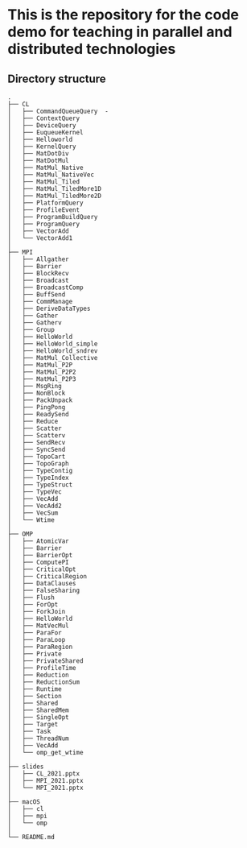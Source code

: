 # This is the repository for the code demo for teaching in parallel and distributed technologies

## Directory structure

    .
    ├── CL  
    │   ├── CommandQueueQuery  -  
    │   ├── ContextQuery  
    │   ├── DeviceQuery  
    │   ├── EuqueueKernel
    │   ├── Helloworld
    │   ├── KernelQuery
    │   ├── MatDotDiv
    │   ├── MatDotMul
    │   ├── MatMul_Native
    │   ├── MatMul_NativeVec
    │   ├── MatMul_Tiled
    │   ├── MatMul_TiledMore1D
    │   ├── MatMul_TiledMore2D
    │   ├── PlatformQuery
    │   ├── ProfileEvent
    │   ├── ProgramBuildQuery
    │   ├── ProgramQuery
    │   ├── VectorAdd
    │   └── VectorAdd1 
    │   
    ├── MPI
    │   ├── Allgather
    │   ├── Barrier
    │   ├── BlockRecv
    │   ├── Broadcast
    │   ├── BroadcastComp
    │   ├── BuffSend
    │   ├── CommManage
    │   ├── DeriveDataTypes
    │   ├── Gather
    │   ├── Gatherv
    │   ├── Group
    │   ├── HelloWorld
    │   ├── HelloWorld_simple
    │   ├── HelloWorld_sndrev
    │   ├── MatMul_Collective
    │   ├── MatMul_P2P
    │   ├── MatMul_P2P2
    │   ├── MatMul_P2P3
    │   ├── MsgRing
    │   ├── NonBlock
    │   ├── PackUnpack
    │   ├── PingPong
    │   ├── ReadySend
    │   ├── Reduce
    │   ├── Scatter
    │   ├── Scatterv
    │   ├── SendRecv
    │   ├── SyncSend
    │   ├── TopoCart
    │   ├── TopoGraph
    │   ├── TypeContig
    │   ├── TypeIndex
    │   ├── TypeStruct
    │   ├── TypeVec
    │   ├── VecAdd
    │   ├── VecAdd2
    │   ├── VecSum
    │   └── Wtime 
    │   
    ├── OMP
    │   ├── AtomicVar
    │   ├── Barrier
    │   ├── BarrierOpt
    │   ├── ComputePI
    │   ├── CriticalOpt
    │   ├── CriticalRegion
    │   ├── DataClauses
    │   ├── FalseSharing
    │   ├── Flush
    │   ├── ForOpt
    │   ├── ForkJoin
    │   ├── HelloWorld
    │   ├── MatVecMul
    │   ├── ParaFor
    │   ├── ParaLoop
    │   ├── ParaRegion
    │   ├── Private
    │   ├── PrivateShared
    │   ├── ProfileTime
    │   ├── Reduction
    │   ├── ReductionSum
    │   ├── Runtime
    │   ├── Section
    │   ├── Shared
    │   ├── SharedMem
    │   ├── SingleOpt
    │   ├── Target
    │   ├── Task
    │   ├── ThreadNum
    │   ├── VecAdd
    │   └── omp_get_wtime 
    │   
    ├── slides
    │   ├── CL_2021.pptx
    │   ├── MPI_2021.pptx
    │   └── MPI_2021.pptx 
    │   
    ├── macOS
    │   ├── cl
    │   ├── mpi
    │   └── omp 
    │   
    └── README.md

